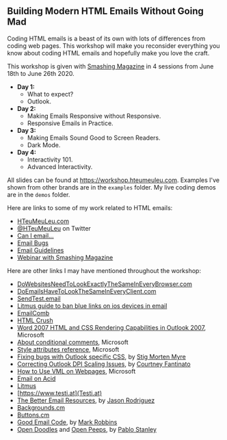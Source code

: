 Building Modern HTML Emails Without Going Mad
---

Coding HTML emails is a beast of its own with lots of differences from coding web pages. This workshop will make you reconsider everything you know about coding HTML emails and hopefully make you love the craft.

This workshop is given with [Smashing Magazine](https://smashingconf.com/online-workshops/workshops/remi-parmentier) in 4 sessions from June 18th to June 26th 2020.

* **Day 1:**
	- What to expect?
	- Outlook.
* **Day 2:**
	- Making Emails Responsive without Responsive.
	- Responsive Emails in Practice.
* **Day 3:**
	- Making Emails Sound Good to Screen Readers.
	- Dark Mode.
* **Day 4:**
	- Interactivity 101.
	- Advanced Interactivity.

All slides can be found at https://workshop.hteumeuleu.com.
Examples I've shown from other brands are in the `examples` folder. My live coding demos are in the `demos` folder.

Here are links to some of my work related to HTML emails:

* [HTeuMeuLeu.com](https://www.hteumeuleu.com)
* [@HTeuMeuLeu](https://www.twitter.com/HTeuMeuLeu) on Twitter
* [Can I email…](https://www.caniemail.com)
* [Email Bugs](https://github.com/hteumeuleu/email-bugs)
* [Email Guidelines](https://github.com/hteumeuleu/email-guidelines)
* [Webinar with Smashing Magazine](https://www.smashingmagazine.com/2019/11/html-email-webinar/)

Here are other links I may have mentioned throughout the workshop:

* [DoWebsitesNeedToLookExactlyTheSameInEveryBrowser.com](http://dowebsitesneedtolookexactlythesameineverybrowser.com)
* [DoEmailsHaveToLookTheSameInEveryClient.com](http://doemailshavetolookthesameineveryclient.com)
* [SendTest.email](https://sendtest.email)
* [Litmus guide to ban blue links on ios devices in email](https://www.litmus.com/blog/update-banning-blue-links-on-ios-devices-2/)
* [EmailComb](https://emailcomb.com/light)
* [HTML Crush](https://htmlcrush.com/light)
* [Word 2007 HTML and CSS Rendering Capabilities in Outlook 2007](https://docs.microsoft.com/en-us/previous-versions/office/developer/office-2007/aa338201(v=office.12)?redirectedfrom=MSDN), Microsoft
* [About conditional comments](https://docs.microsoft.com/en-us/previous-versions/windows/internet-explorer/ie-developer/compatibility/ms537512(v%3dvs.85)), Microsoft
* [Style attributes reference](https://stigmortenmyre.no/mso/html/concepts/ofconstyletable.htm), Microsoft
* [Fixing bugs with Outlook specific CSS](https://cm.engineering/fixing-bugs-with-outlook-specific-css-f4b8ae5be4f4), by [Stig Morten Myre](https://twitter.com/stigm)
* [Correcting Outlook DPI Scaling Issues](https://www.courtneyfantinato.com/correcting-outlook-dpi-scaling-issues/), by [Courtney Fantinato](https://twitter.com/courtfantinato)
* [How to Use VML on Webpages](https://docs.microsoft.com/en-us/windows/win32/vml/web-workshop---specs---standards----how-to-use-vml-on-web-pages), Microsoft
* [Email on Acid](https://www.emailonacid.com)
* [Litmus](https://www.litmus.com)
* [https://www.testi.at](Testi.at)
* [The Better Email Resources](https://thebetter.email/resources/), by [Jason Rodriguez](https://twitter.com/RodriguezCommaJ)
* [Backgrounds.cm](https://backgrounds.cm)
* [Buttons.cm](https://buttons.cm)
* [Good Email Code](https://www.goodemailcode.com/), by [Mark Robbins](https://twitter.com/M_J_Robbins)
* [Open Doodles](https://opendoodles.com/) and [Open Peeps](https://openpeeps.com/), by [Pablo Stanley](https://twitter.com/pablostanley/)